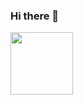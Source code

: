 ### Hi there 👋
                                                          
<img src="h[ttps://your-image-url.type](https://upload.wikimedia.org/wikipedia/commons/thumb/3/39/Kubernetes_logo_without_workmark.svg/2109px-Kubernetes_logo_without_workmark.svg.png)" width="100" height="100">
                                                          
<!--
**erizzardi/erizzardi** is a ✨ _special_ ✨ repository because its `README.md` (this file) appears on your GitHub profile.

Here are some ideas to get you started:

- 🔭 I’m currently working on ...
- 🌱 I’m currently learning ...
- 👯 I’m looking to collaborate on ...
- 🤔 I’m looking for help with ...
- 💬 Ask me about ...
- 📫 How to reach me: ...
- 😄 Pronouns: ...
- ⚡ Fun fact: ...
-->
